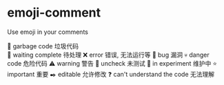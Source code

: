 # emoji-comment
Use emoji in your comments


💩   garbage code                                垃圾代码  
🚩   waiting complete                            待处理
❌   error                                       错误, 无法运行等
🐞   bug                                         漏洞
💀   danger code                                 危险代码
⚠️   warning                                     警告
📐   uncheck                                     未测试
🔧   in experiment                               维护中
⭐   important                                   重要
✒️   editable                                    允许修改
❓   can't understand the code                   无法理解
